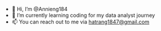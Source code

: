 - 👋 Hi, I’m @Annieng184
- 🌱 I’m currently learning coding for my data analyst journey
- 📫 You can reach out to me via hatrang1847@gmail.com

